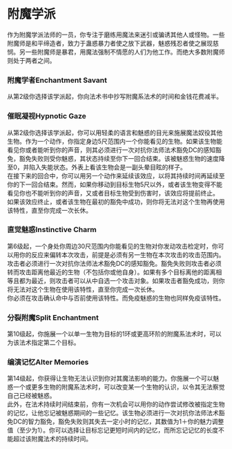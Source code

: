 # 附魔学派

&#x20;   作为附魔学派法师的一员，你专注于磨练用魔法来迷引或骗诱其他人或怪物。一些附魔师是和平缔造者，致力于蛊惑暴力者使之放下武器，魅惑残忍者使之展现慈悯。另一些附魔师是暴君，用魔法强制不情愿的人们为他工作。而绝大多数附魔师则处于两者之间。

### **附魔学者Enchantment Savant**

&#x20;   从第2级你选择该学派起，你向法术书中抄写附魔系法术的时间和金钱花费减半。

### **催眠凝视Hypnotic Gaze**

&#x20;   从第2级你选择该学派起，你可以用轻柔的语言和魅惑的目光来施展魔法奴役其他生物。作为一个动作，你指定身边5尺范围内一个你能看见的生物。如果该生物能看见你或者能听到你的声音，则其必须进行一次对抗你法师法术豁免DC的感知豁免，豁免失败则受你魅惑，其状态持续至你下一回合结束。该被魅惑生物的速度降至0，并陷入失能状态。外表上看该生物会是一副头晕目眩的样子。\
&#x20;   在接下来的回合中，你可以用另一个动作来延续该效应，以将其持续时间再延续至你的下一回合结束。然而，如果你移动到目标生物5尺以外，或者该生物变得不能看见你也不能听到你的声音，又或者目标生物受到伤害时，该效应将提前终止。\
&#x20;   如果该效应终止，或者该生物在最初的豁免中成功，则你将无法对这个生物再使用该特性，直至你完成一次长休。

### **直觉魅惑Instinctive Charm**

&#x20;   第6级起，一个身处你周边30尺范围内你能看见的生物对你发动攻击检定时，你可以用你的反应来偏转本次攻击，前提是必须有另一生物在本次攻击的攻击范围内。攻击者必须进行一次对抗你法师法术豁免DC的感知豁免。豁免失败则攻击者必须转而攻击距离他最近的生物（不包括你或他自身）。如果有多个目标离他的距离相等且都为最近，则攻击者可以从中自选一个攻击对象。如果攻击者豁免成功，则你将无法对这个生物在使用该特性，直至你完成一次长休。\
&#x20;   你必须在攻击确认命中与否前使用该特性。而免疫魅惑的生物也同样免疫该特性。

### **分裂附魔Split Enchantment**

&#x20;   第10级起，你施展一个以单一生物为目标的1环或更高环阶的附魔系法术时，可以为该法术指定第二个目标。

### **编演记忆Alter Memories**

&#x20;   第14级起，你获得让生物无法认识到你对其魔法影响的能力。你施展一个可以魅惑一个或更多生物的附魔系法术时，可以改变某一个生物的认识，以令其无法察觉自己已经被魅惑。\
&#x20;   此外，在法术持续时间结束前，你有一次机会可以用你的动作尝试修改被指定生物的记忆，让他忘记被魅惑期间的一些记忆。该生物必须进行一次对抗你法师法术豁免DC的智力豁免，豁免失败则其失去一定小时的记忆，其数值为1＋你的魅力调整值（至少为1）。你可以选择让目标忘记更短时间内的记忆，而所忘记记忆的长度不能超过该附魔法术的持续时间。
